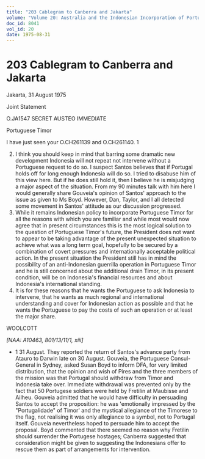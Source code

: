 ```yaml
---
title: "203 Cablegram to Canberra and Jakarta"
volume: "Volume 20: Australia and the Indonesian Incorporation of Portuguese Timor, 1974-1976"
doc_id: 8041
vol_id: 20
date: 1975-08-31
---
```


# 203 Cablegram to Canberra and Jakarta

Jakarta, 31 August 1975

Joint Statement

O.JA1547 SECRET AUSTEO IMMEDIATE

Portuguese Timor

I have just seen your O.CH261139 and O.CH261140. 1

  2. I think you should keep in mind that barring some dramatic new development Indonesia will not repeat not intervene without a Portuguese request to do so. I suspect Santos believes that if Portugal holds off for long enough Indonesia will do so. I tried to disabuse him of this view here. But if he does still hold it, then I believe he is misjudging a major aspect of the situation. From my 90 minutes talk with him here I would generally share Gouveia's opinion of Santos' approach to the issue as given to Ms Boyd. However, Dan, Taylor, and I all detected some movement in Santos' attitude as our discussion progressed.
  3. While it remains Indonesian policy to incorporate Portuguese Timor for all the reasons with which you are familiar and while most would now agree that in present circumstances this is the most logical solution to the question of Portuguese Timor's future, the President does not want to appear to be taking advantage of the present unexpected situation to achieve what was a long term goal, hopefully to be secured by a combination of covert pressures and internationally acceptable political action. In the present situation the President still has in mind the possibility of an anti-Indonesian guerrilla operation in Portuguese Timor and he is still concerned about the additional drain Timor, in its present condition, will be on Indonesia's financial resources and about Indonesia's international standing.
  4. It is for these reasons that he wants the Portuguese to ask Indonesia to intervene, that he wants as much regional and international understanding and cover for Indonesian action as possible and that he wants the Portuguese to pay the costs of such an operation or at least the major share.



WOOLCOTT

_[NAA: A10463, 801/13/11/1, xiii]_

  * 1 31 August. They reported the return of Santos's advance party from Atauro to Darwin late on 30 August. Gouveia, the Portuguese Consul-General in Sydney, asked Susan Boyd to inform DFA, for very limited distribution, that the opinion and wish of Pires and the three members of the mission was that Portugal should withdraw from Timor and Indonesia take over. Immediate withdrawal was prevented only by the fact that 50 Portugese soldiers were held by Fretilin at Maubisse and Ailheu. Gouveia admitted that he would have difficulty in persuading Santos to accept the proposition: he was 'emotionally impressed by the "Portugalidade" of Timor' and the mystical allegiance of the Timorese to the flag, not realising it was only allegiance to a symbol, not to Portugal itself. Gouveia nevertheless hoped to persuade him to accept the proposal. Boyd commented that there seemed no reason why Fretilin should surrender the Portugese hostages; Canberra suggested that consideration might be given to suggesting the Indonesians offer to rescue them as part of arrangements for intervention. 


